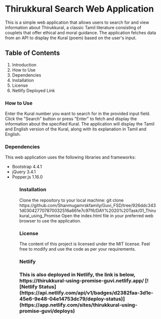 <h1>Thirukkural Search Web Application</h1>
<p>
This is a simple web application that allows users to search for and view information about Thirukkural, a classic Tamil literature consisting of couplets that offer ethical and moral guidance. The application fetches data from an API to display the Kural (poem) based on the user's input.
</p>

<h2>Table of Contents</h2>
<ol type="1">
<li>Introduction</li>
<li>How to Use</li>
<li>Dependencies</li>
<li>Installation</li>
<li>License</li>
<li>Netlify Deployed Link</li>
</ol>

<h3>How to Use</h3>
<p>
Enter the Kural number you want to search for in the provided input field.
Click the "Search" button or press "Enter" to fetch and display the information about the specified Kural.
The application will display the Tamil and English version of the Kural, along with its explanation in Tamil and English.
</p>
<h3>Dependencies</h3>
<p>This web application uses the following libraries and frameworks:
<ul>
<li>Bootstrap 4.4.1</li>
<li>jQuery 3.4.1</li>
<li>Popper.js 1.16.0</li>
<ul>
</p>
<h3>Installation</h3>
<p>
Clone the repository to your local machine:
git clone https://github.com/Shanmugamrskfamily/Guvi_FSD/tree/926ddc3431d030427707870032516a661e7c97f6/DAY%2020%20Task/01_Thirukural_using_Promise
Open the index.html file in your preferred web browser to use the application.
</p>
<h3>License</h3>
<p>
The content of this project is licensed under the MIT license. Feel free to modify and use the code as per your requirements.</p>
<h3>Netlify<h3>
<p>
This is also deployed in Netlify, the link is below,
https://thirukkural-using-promise-guvi.netlify.app/ [![Netlify Status](https://api.netlify.com/api/v1/badges/d2382faa-3d1e-45e6-9e48-04e14753dc79/deploy-status)](https://app.netlify.com/sites/thirukkural-using-promise-guvi/deploys)
</p>

